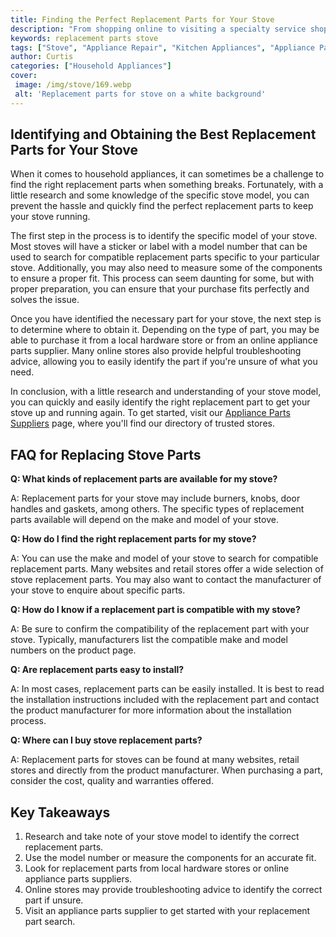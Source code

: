 ```yaml
---
title: Finding the Perfect Replacement Parts for Your Stove
description: "From shopping online to visiting a specialty service shop discover the best options for replacing essential parts of your stove and make sure youre getting maximum value"
keywords: replacement parts stove
tags: ["Stove", "Appliance Repair", "Kitchen Appliances", "Appliance Parts"]
author: Curtis
categories: ["Household Appliances"]
cover: 
 image: /img/stove/169.webp
 alt: 'Replacement parts for stove on a white background'
---
```

## Identifying and Obtaining the Best Replacement Parts for Your Stove
When it comes to household appliances, it can sometimes be a challenge to find the right replacement parts when something breaks. Fortunately, with a little research and some knowledge of the specific stove model, you can prevent the hassle and quickly find the perfect replacement parts to keep your stove running.

The first step in the process is to identify the specific model of your stove. Most stoves will have a sticker or label with a model number that can be used to search for compatible replacement parts specific to your particular stove. Additionally, you may also need to measure some of the components to ensure a proper fit. This process can seem daunting for some, but with proper preparation, you can ensure that your purchase fits perfectly and solves the issue.

Once you have identified the necessary part for your stove, the next step is to determine where to obtain it. Depending on the type of part, you may be able to purchase it from a local hardware store or from an online appliance parts supplier. Many online stores also provide helpful troubleshooting advice, allowing you to easily identify the part if you're unsure of what you need.

In conclusion, with a little research and understanding of your stove model, you can quickly and easily identify the right replacement part to get your stove up and running again. To get started, visit our [Appliance Parts Suppliers](./pages/appliance-parts-suppliers/) page, where you'll find our directory of trusted stores.

## FAQ for Replacing Stove Parts

**Q: What kinds of replacement parts are available for my stove?**

A: Replacement parts for your stove may include burners, knobs, door handles and gaskets, among others. The specific types of replacement parts available will depend on the make and model of your stove.

**Q: How do I find the right replacement parts for my stove?**

A: You can use the make and model of your stove to search for compatible replacement parts. Many websites and retail stores offer a wide selection of stove replacement parts. You may also want to contact the manufacturer of your stove to enquire about specific parts.

**Q: How do I know if a replacement part is compatible with my stove?**

A: Be sure to confirm the compatibility of the replacement part with your stove. Typically, manufacturers list the compatible make and model numbers on the product page.

**Q: Are replacement parts easy to install?**

A: In most cases, replacement parts can be easily installed. It is best to read the installation instructions included with the replacement part and contact the product manufacturer for more information about the installation process.

**Q: Where can I buy stove replacement parts?**

A: Replacement parts for stoves can be found at many websites, retail stores and directly from the product manufacturer. When purchasing a part, consider the cost, quality and warranties offered.

## Key Takeaways 
1. Research and take note of your stove model to identify the correct replacement parts.
2. Use the model number or measure the components for an accurate fit.
3. Look for replacement parts from local hardware stores or online appliance parts suppliers.
4. Online stores may provide troubleshooting advice to identify the correct part if unsure.
5. Visit an appliance parts supplier to get started with your replacement part search.
